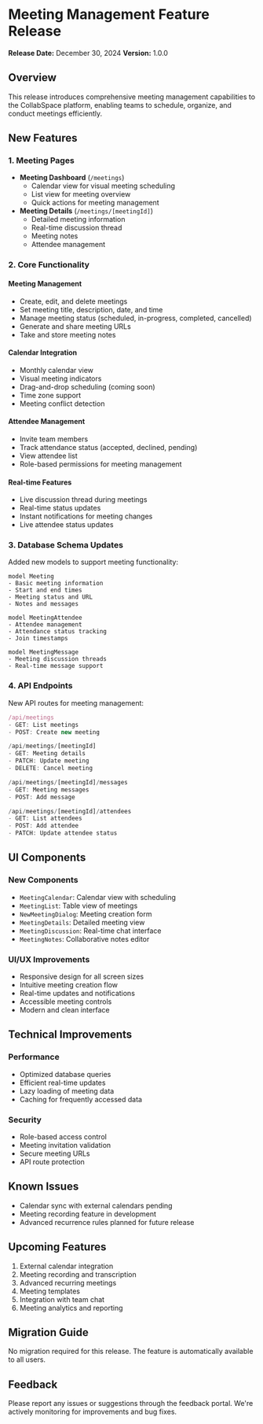# Meeting Management Feature Release

**Release Date:** December 30, 2024
**Version:** 1.0.0

## Overview

This release introduces comprehensive meeting management capabilities to the CollabSpace platform, enabling teams to schedule, organize, and conduct meetings efficiently.

## New Features

### 1. Meeting Pages
- **Meeting Dashboard** (`/meetings`)
  - Calendar view for visual meeting scheduling
  - List view for meeting overview
  - Quick actions for meeting management
- **Meeting Details** (`/meetings/[meetingId]`)
  - Detailed meeting information
  - Real-time discussion thread
  - Meeting notes
  - Attendee management

### 2. Core Functionality

#### Meeting Management
- Create, edit, and delete meetings
- Set meeting title, description, date, and time
- Manage meeting status (scheduled, in-progress, completed, cancelled)
- Generate and share meeting URLs
- Take and store meeting notes

#### Calendar Integration
- Monthly calendar view
- Visual meeting indicators
- Drag-and-drop scheduling (coming soon)
- Time zone support
- Meeting conflict detection

#### Attendee Management
- Invite team members
- Track attendance status (accepted, declined, pending)
- View attendee list
- Role-based permissions for meeting management

#### Real-time Features
- Live discussion thread during meetings
- Real-time status updates
- Instant notifications for meeting changes
- Live attendee status updates

### 3. Database Schema Updates

Added new models to support meeting functionality:

```prisma
model Meeting
- Basic meeting information
- Start and end times
- Meeting status and URL
- Notes and messages

model MeetingAttendee
- Attendee management
- Attendance status tracking
- Join timestamps

model MeetingMessage
- Meeting discussion threads
- Real-time message support
```

### 4. API Endpoints

New API routes for meeting management:

```typescript
/api/meetings
- GET: List meetings
- POST: Create new meeting

/api/meetings/[meetingId]
- GET: Meeting details
- PATCH: Update meeting
- DELETE: Cancel meeting

/api/meetings/[meetingId]/messages
- GET: Meeting messages
- POST: Add message

/api/meetings/[meetingId]/attendees
- GET: List attendees
- POST: Add attendee
- PATCH: Update attendee status
```

## UI Components

### New Components
- `MeetingCalendar`: Calendar view with scheduling
- `MeetingList`: Table view of meetings
- `NewMeetingDialog`: Meeting creation form
- `MeetingDetails`: Detailed meeting view
- `MeetingDiscussion`: Real-time chat interface
- `MeetingNotes`: Collaborative notes editor

### UI/UX Improvements
- Responsive design for all screen sizes
- Intuitive meeting creation flow
- Real-time updates and notifications
- Accessible meeting controls
- Modern and clean interface

## Technical Improvements

### Performance
- Optimized database queries
- Efficient real-time updates
- Lazy loading of meeting data
- Caching for frequently accessed data

### Security
- Role-based access control
- Meeting invitation validation
- Secure meeting URLs
- API route protection

## Known Issues
- Calendar sync with external calendars pending
- Meeting recording feature in development
- Advanced recurrence rules planned for future release

## Upcoming Features
1. External calendar integration
2. Meeting recording and transcription
3. Advanced recurring meetings
4. Meeting templates
5. Integration with team chat
6. Meeting analytics and reporting

## Migration Guide

No migration required for this release. The feature is automatically available to all users.

## Feedback

Please report any issues or suggestions through the feedback portal. We're actively monitoring for improvements and bug fixes.
